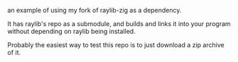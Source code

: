 an example of using my fork of raylib-zig as a dependency.

It has raylib's repo as a submodule, and builds and links it into your program without
depending on raylib being installed.

Probably the easiest way to test this repo is to just download a zip archive of it.